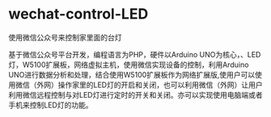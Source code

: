 # wechat-control-LED
使用微信公众号来控制家里面的台灯


基于微信公众号平台开发，编程语言为PHP，硬件以Arduino UNO为核心，、LED灯，W5100扩展板，网络虚拟主机，使用微信实现设备的控制，利用Arduino UNO进行数据分析和处理，结合使用W5100扩展板作为网络扩展版,使用户可以使用微信（外网）操作家里的LED灯的开启和关闭，也可以利用微信（外网）让用户利用微信远程控制与对LED灯进行定时的开关和关闭。亦可以实现使用电脑端或者手机来控制LED灯的功能。

